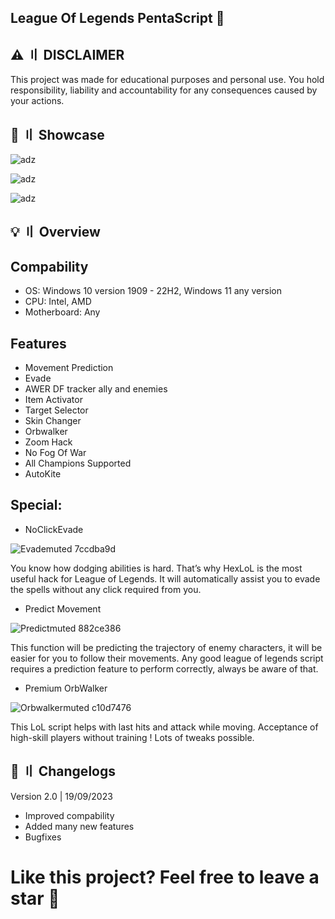 ## League Of Legends PentaScript 👑

## ⚠️ 〢 DISCLAIMER
This project was made for educational purposes and personal use. You hold responsibility, liability and accountability for any consequences caused by your actions.

## 📌 〢 Showcase

![adz](https://i.imgur.com/mCRVsek.jpg)

![adz](https://i.imgur.com/ef4irdn.jpg)

![adz](https://i.imgur.com/QCnDMPX.jpg)

## 💡 〢 Overview

## Compability

- OS: Windows 10 version 1909 - 22H2, Windows 11 any version
- CPU: Intel, AMD
- Motherboard: Any

## Features
- Movement Prediction
- Evade
- AWER DF tracker ally and enemies
- Item Activator
- Target Selector
- Skin Changer
- Orbwalker
- Zoom Hack
- No Fog Of War
- All Champions Supported
- AutoKite

## Special:

- NoClickEvade

![Evademuted 7ccdba9d](https://github.com/Arthelios/League-Of-Legends-PentaScript-LIFETIME/assets/145491287/ebff255c-1ad2-4ec4-b0d1-520dbb2c367a)

You know how dodging abilities is hard. That’s why HexLoL is the most useful hack for League of Legends.
It will automatically assist you to evade the spells without any click required from you.

- Predict Movement 

![Predictmuted 882ce386](https://github.com/Arthelios/League-Of-Legends-PentaScript-LIFETIME/assets/145491287/22eae134-2a67-4e38-96d3-f906ee30ccbd)

This function will be predicting the trajectory of enemy characters, it will be easier for you to follow their movements.
Any good league of legends script requires a prediction feature to perform correctly, always be aware of that.

- Premium OrbWalker

![Orbwalkermuted c10d7476](https://github.com/Arthelios/League-Of-Legends-PentaScript-LIFETIME/assets/145491287/5d102d69-31f7-4dfb-b4aa-118617f12e0f)

This LoL script helps with last hits and attack while moving. Acceptance of high-skill players without training ! Lots of tweaks possible.

## 🌟 〢 Changelogs

Version 2.0 | 19/09/2023
+ Improved compability
+ Added many new features
+ Bugfixes

# Like this project? Feel free to leave a star 🌟
